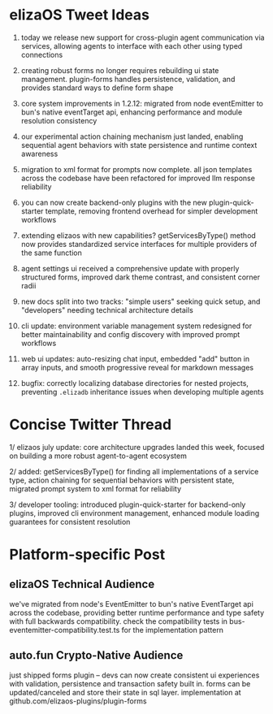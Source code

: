 # elizaOS Tweet Ideas

1. today we release new support for cross-plugin agent communication via services, allowing agents to interface with each other using typed connections

2. creating robust forms no longer requires rebuilding ui state management. plugin-forms handles persistence, validation, and provides standard ways to define form shape

3. core system improvements in 1.2.12: migrated from node eventEmitter to bun's native eventTarget api, enhancing performance and module resolution consistency

4. our experimental action chaining mechanism just landed, enabling sequential agent behaviors with state persistence and runtime context awareness

5. migration to xml format for prompts now complete. all json templates across the codebase have been refactored for improved llm response reliability

6. you can now create backend-only plugins with the new plugin-quick-starter template, removing frontend overhead for simpler development workflows

7. extending elizaos with new capabilities? getServicesByType() method now provides standardized service interfaces for multiple providers of the same function

8. agent settings ui received a comprehensive update with properly structured forms, improved dark theme contrast, and consistent corner radii

9. new docs split into two tracks: "simple users" seeking quick setup, and "developers" needing technical architecture details

10. cli update: environment variable management system redesigned for better maintainability and config discovery with improved prompt workflows

11. web ui updates: auto-resizing chat input, embedded "add" button in array inputs, and smooth progressive reveal for markdown messages

12. bugfix: correctly localizing database directories for nested projects, preventing `.elizadb` inheritance issues when developing multiple agents

# Concise Twitter Thread

1/ elizaos july update: core architecture upgrades landed this week, focused on building a more robust agent-to-agent ecosystem

2/ added: getServicesByType() for finding all implementations of a service type, action chaining for sequential behaviors with persistent state, migrated prompt system to xml format for reliability

3/ developer tooling: introduced plugin-quick-starter for backend-only plugins, improved cli environment management, enhanced module loading guarantees for consistent resolution

# Platform-specific Post

## elizaOS Technical Audience
we've migrated from node's EventEmitter to bun's native EventTarget api across the codebase, providing better runtime performance and type safety with full backwards compatibility. check the compatibility tests in bus-eventemitter-compatibility.test.ts for the implementation pattern

## auto.fun Crypto-Native Audience
just shipped forms plugin – devs can now create consistent ui experiences with validation, persistence and transaction safety built in. forms can be updated/canceled and store their state in sql layer. implementation at github.com/elizaos-plugins/plugin-forms